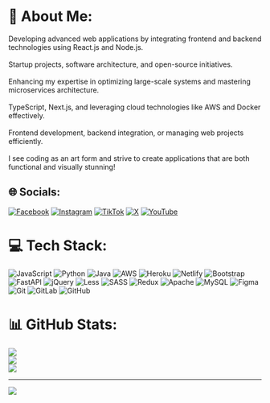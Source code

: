 # 💫 About Me:
Developing advanced web applications by integrating frontend and backend technologies using React.js and Node.js.<br><br>Startup projects, software architecture, and open-source initiatives.<br><br>Enhancing my expertise in optimizing large-scale systems and mastering microservices architecture.<br><br>TypeScript, Next.js, and leveraging cloud technologies like AWS and Docker effectively.<br><br>Frontend development, backend integration, or managing web projects efficiently.<br><br>I see coding as an art form and strive to create applications that are both functional and visually stunning!


## 🌐 Socials:
[![Facebook](https://img.shields.io/badge/Facebook-%231877F2.svg?logo=Facebook&logoColor=white)](https://facebook.com/https://t.me/codeTreal) [![Instagram](https://img.shields.io/badge/Instagram-%23E4405F.svg?logo=Instagram&logoColor=white)](https://instagram.com/https://www.instagram.com/invites/contact/?igsh=1ck14nyn2ox6j&utm_content=vic1l8w) [![TikTok](https://img.shields.io/badge/TikTok-%23000000.svg?logo=TikTok&logoColor=white)](https://tiktok.com/@https://t.me/codeTreal) [![X](https://img.shields.io/badge/X-black.svg?logo=X&logoColor=white)](https://x.com/https://t.me/codeTreal) [![YouTube](https://img.shields.io/badge/YouTube-%23FF0000.svg?logo=YouTube&logoColor=white)](https://youtube.com/@https://www.youtube.com/@Asadullaweb) 

# 💻 Tech Stack:
![JavaScript](https://img.shields.io/badge/javascript-%23323330.svg?style=for-the-badge&logo=javascript&logoColor=%23F7DF1E) ![Python](https://img.shields.io/badge/python-3670A0?style=for-the-badge&logo=python&logoColor=ffdd54) ![Java](https://img.shields.io/badge/java-%23ED8B00.svg?style=for-the-badge&logo=openjdk&logoColor=white) ![AWS](https://img.shields.io/badge/AWS-%23FF9900.svg?style=for-the-badge&logo=amazon-aws&logoColor=white) ![Heroku](https://img.shields.io/badge/heroku-%23430098.svg?style=for-the-badge&logo=heroku&logoColor=white) ![Netlify](https://img.shields.io/badge/netlify-%23000000.svg?style=for-the-badge&logo=netlify&logoColor=#00C7B7) ![Bootstrap](https://img.shields.io/badge/bootstrap-%238511FA.svg?style=for-the-badge&logo=bootstrap&logoColor=white) ![FastAPI](https://img.shields.io/badge/FastAPI-005571?style=for-the-badge&logo=fastapi) ![jQuery](https://img.shields.io/badge/jquery-%230769AD.svg?style=for-the-badge&logo=jquery&logoColor=white) ![Less](https://img.shields.io/badge/less-2B4C80?style=for-the-badge&logo=less&logoColor=white) ![SASS](https://img.shields.io/badge/SASS-hotpink.svg?style=for-the-badge&logo=SASS&logoColor=white) ![Redux](https://img.shields.io/badge/redux-%23593d88.svg?style=for-the-badge&logo=redux&logoColor=white) ![Apache](https://img.shields.io/badge/apache-%23D42029.svg?style=for-the-badge&logo=apache&logoColor=white) ![MySQL](https://img.shields.io/badge/mysql-4479A1.svg?style=for-the-badge&logo=mysql&logoColor=white) ![Figma](https://img.shields.io/badge/figma-%23F24E1E.svg?style=for-the-badge&logo=figma&logoColor=white) ![Git](https://img.shields.io/badge/git-%23F05033.svg?style=for-the-badge&logo=git&logoColor=white) ![GitLab](https://img.shields.io/badge/gitlab-%23181717.svg?style=for-the-badge&logo=gitlab&logoColor=white) ![GitHub](https://img.shields.io/badge/github-%23121011.svg?style=for-the-badge&logo=github&logoColor=white)
# 📊 GitHub Stats:
![](https://github-readme-stats.vercel.app/api?username=uzoster&theme=dark&hide_border=false&include_all_commits=true&count_private=true)<br/>
![](https://github-readme-streak-stats.herokuapp.com/?user=uzoster&theme=dark&hide_border=false)<br/>
![](https://github-readme-stats.vercel.app/api/top-langs/?username=uzoster&theme=dark&hide_border=false&include_all_commits=true&count_private=true&layout=compact)

---
[![](https://visitcount.itsvg.in/api?id=uzoster&icon=0&color=0)](https://visitcount.itsvg.in)

<!-- Proudly created with GPRM ( https://gprm.itsvg.in ) -->
